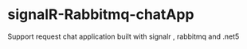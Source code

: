 # signalR-Rabbitmq-chatApp
Support request chat application built with signalr , rabbitmq and .net5
